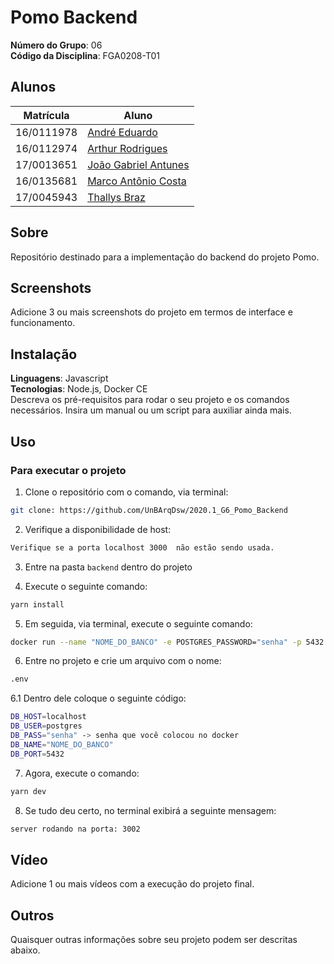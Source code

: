 # Pomo Backend

**Número do Grupo**: 06<br>
**Código da Disciplina**: FGA0208-T01<br>

## Alunos

| Matrícula  | Aluno                                                                 |
| ---------- | --------------------------------------------------------------------- |
| 16/0111978 | [André Eduardo](https://github.com/Andre-Eduardo "User's github")     |
| 16/0112974 | [Arthur Rodrigues](https://github.com/arthurarp "User's github")      |
| 17/0013651 | [João Gabriel Antunes](https://github.com/flyerjohn "User's github")  |
| 16/0135681 | [Marco Antônio Costa](https://github.com/markinlimac "User's github") |
| 17/0045943 | [Thallys Braz](https://github.com/thallysbraz "User's github")        |

## Sobre

Repositório destinado para a implementação do backend do projeto Pomo.

## Screenshots

Adicione 3 ou mais screenshots do projeto em termos de interface e funcionamento.

## Instalação

**Linguagens**: Javascript<br>
**Tecnologias**: Node.js, Docker CE<br>
Descreva os pré-requisitos para rodar o seu projeto e os comandos necessários.
Insira um manual ou um script para auxiliar ainda mais.

## Uso

### Para executar o projeto

1. Clone o repositório com o comando, via terminal:

```bash
git clone: https://github.com/UnBArqDsw/2020.1_G6_Pomo_Backend
```

2. Verifique a disponibilidade de host:

```bash
Verifique se a porta localhost 3000  não estão sendo usada.
```

3. Entre na pasta `backend` dentro do projeto

4. Execute o seguinte comando:

```bash
yarn install
```

5. Em seguida, via terminal, execute o seguinte comando:

```bash
docker run --name "NOME_DO_BANCO" -e POSTGRES_PASSWORD="senha" -p 5432:5432 -d postgres
```

6. Entre no projeto e crie um arquivo com o nome:

```bash
.env
```

6.1 Dentro dele coloque o seguinte código:

```bash
DB_HOST=localhost
DB_USER=postgres
DB_PASS="senha" -> senha que você colocou no docker
DB_NAME="NOME_DO_BANCO"
DB_PORT=5432
```

7. Agora, execute o comando:

```bash
yarn dev
```

8. Se tudo deu certo, no terminal exibirá a seguinte mensagem:

```bash
server rodando na porta: 3002
```

## Vídeo

Adicione 1 ou mais vídeos com a execução do projeto final.

## Outros

Quaisquer outras informações sobre seu projeto podem ser descritas abaixo.
